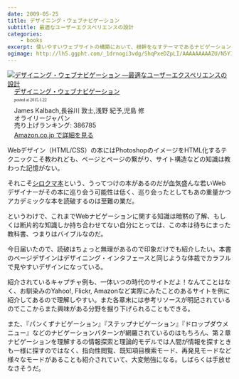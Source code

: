 ```yaml
---
date: 2009-05-25
title: デザイニング・ウェブナビゲーション
subtitle: 最適なユーザーエクスペリエンスの設計
categories: 
    - books
excerpt: 使いやすいウェブサイトの構築において、根幹をなすテーマであるナビゲーションのデザインについて、理論から実践まで、豊富な実例と共に解説した書籍
ogimage: http://lh5.ggpht.com/_1drnogi3vdg/ShqPxeDZpLI/AAAAAAAAAZU/N5YICvTUjI4/cat.jpg
---
```


<div class="azlink-box"><div class="azlink-image" style="float:left"><a href="http://www.amazon.co.jp/exec/obidos/ASIN/4873114101/warikiru-22/" name="azlinklink" target="_blank"><img src="http://ecx.images-amazon.com/images/I/51hJv2ygkpL._SL160_.jpg" alt="デザイニング・ウェブナビゲーション ―最適なユーザーエクスペリエンスの設計" style="border:none" /></a></div><div class="azlink-info" style="float:left;margin-left:15px;line-height:120%"><div class="azlink-name" style="margin-bottom:10px;line-height:120%"><a href="http://www.amazon.co.jp/exec/obidos/ASIN/4873114101/warikiru-22/" name="azlinklink" target="_blank">デザイニング・ウェブナビゲーション</a><div class="azlink-powered-date" style="font-size:7pt;margin-top:5px;font-family:verdana;line-height:120%">posted at 2015.1.22</div></div><div class="azlink-detail">James Kalbach,長谷川 敦士,浅野 紀予,児島 修<br />オライリージャパン<br />売り上げランキング: 386785<br /></div><div class="azlink-link" style="margin-top:5px"><a href="http://www.amazon.co.jp/exec/obidos/ASIN/4873114101/warikiru-22/" target="_blank">Amazon.co.jp で詳細を見る</a></div></div><div class="azlink-footer" style="clear:left"></div></div>


Webデザイン（HTML/CSS）の本にはPhotoshopのイメージをHTML化するテクニックこそ教われども、ページとページの繋がり、サイト構造などの知識は教わった記憶がない。

それこそ[シロクマ本](http://www.amazon.co.jp/dp/487311134X?tag=warikiru-22)という、うってつけの本があるのだが血気盛んな若いWebデザイナーがその本に巡り会う可能性は低く、巡り会ったとしてもあの重量かつアカデミックな本を読破するのは至難の業だ。

というわけで、これまでWebナビゲーションに関する知識は暗黙の了解、もしくは断片的な知識しか持ち合わせてない自分にとっては、この本は待ちにまった教科書、つまりはバイブルなのだ。

今日届いたので、読破はちょっと無理があるので印象だけでも紹介したい。本書のページデザインはデザイニング・インタフェースと同じような体裁でカラフルで見やすいデザインになっている。

紹介されているキャプチャ例も、一体いつの時代のサイトだよ！なんてことはなく、お馴染みのYahoo!, Flickr, Amazonなど実際にみたことのあるサイトを例に紹介してあるので理解しやすい。また各章末には参考リソースが明記されているのでここからまた興味がある分野を掘り下げられることもできる。

また、『パンくずナビゲーション』『ステップナビゲーション』『ドロップダウメニュー』などのナビゲーションパターンが網羅されているのはもちろん、第２章ナビゲーションを理解するの情報探索と理論的モデルでは人間が情報を探すときも一様に探すのではなく、指向性閲覧、既知項目検索モード、再発見モードなど様々なモードがあることも紹介されていて、大変勉強になる。しばらくは手放せなさそうだ。